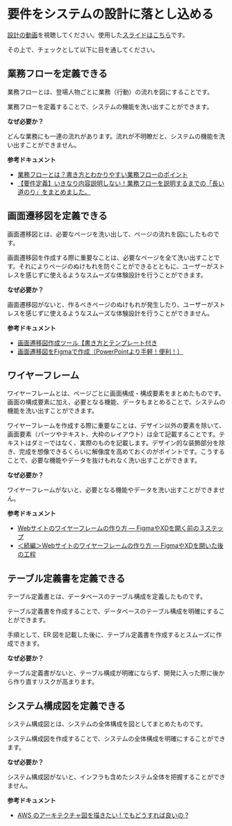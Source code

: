 # 要件をシステムの設計に落とし込める

[設計の動画](https://youtu.be/CglRuaVRORk)を視聴してください。使用した[スライドはこちら](https://docs.google.com/presentation/d/1iL9S-dccXEfxl3ZcSVovpaHJ7ddCzF8ESCjOtzxrVNs/edit?usp=sharing)です。

その上で、チェックとして以下に目を通してください。

## 業務フローを定義できる

業務フローとは、登場人物ごとに業務（行動）の流れを図にすることです。

業務フローを定義することで、システムの機能を洗い出すことができます。

**なぜ必要か？**

どんな業務にも一連の流れがあります。流れが不明瞭だと、システムの機能を洗い出すことができません。

**参考ドキュメント**

- [業務フローとは？書き方とわかりやすい業務フローのポイント](https://products.sint.co.jp/ober/blog/businessflow)
- [【要件定義】いきなり内容説明しない！業務フローを説明するまでの「長い道のり」をまとめました。](https://qiita.com/aki_number16/items/c1e3e3198198aafbac35)

## 画面遷移図を定義できる

画面遷移図とは、必要なページを洗い出して、ページの流れを図にしたものです。

画面遷移図を作成する際に重要なことは、必要なページを全て洗い出すことです。それによりページのぬけもれを防ぐことができるとともに、ユーザーがストレスを感じずに使えるようなスムーズな体験設計を行うことができます。

**なぜ必要か？**

画面遷移図がないと、作るべきページのぬけもれが発生したり、ユーザーがストレスを感じずに使えるようなスムーズな体験設計を行うことができません。

**参考ドキュメント**

- [画面遷移図作成ツール【書き方とテンプレート付き](https://miro.com/ja/templates/screen-flow/)
- [画面遷移図をFigmaで作成（PowerPointより手軽！便利！）](https://qiita.com/takakenhowaken/items/e525084c9e793b19c2ee)

## ワイヤーフレーム

ワイヤーフレームとは、ページごとに画面構成・構成要素をまとめたものです。画面の構成要素に加え、必要となる機能、データもまとめることで、システムの機能を洗い出すことができます。

ワイヤーフレームを作成する際に重要なことは、デザイン以外の要素を除いて、画面要素（パーツやテキスト、大枠のレイアウト）は全て記載することです。テキストはダミーではなく、実際のものを記載します。デザイン的な装飾部分を除き、完成を想像できるくらいに解像度を高めておくのがポイントです。こうすることで、必要な機能やデータを抜けもれなく洗い出すことができます。

**なぜ必要か？**

ワイヤーフレームがないと、必要となる機能やデータを洗い出すことができません。

**参考ドキュメント**

- [Webサイトのワイヤーフレームの作り方 ― FigmaやXDを開く前の３ステップ](https://note.com/sgmtyu/n/na6c4e8421ace)
- [＜続編＞Webサイトのワイヤーフレームの作り方 ― FigmaやXDを開いた後の工程](https://note.com/sgmtyu/n/ndc972969244e)

## テーブル定義書を定義できる

テーブル定義書とは、データベースのテーブル構成を定義したものです。

テーブル定義書を作成することで、データベースのテーブル構成を明確にすることができます。

手順として、ER 図を記載した後に、テーブル定義書を作成するとスムーズに作成できます。

**なぜ必要か？**

テーブル定義書がないと、テーブル構成が明確にならず、開発に入った際に後から作り直すリスクが高まります。

## システム構成図を定義できる

システム構成図とは、システムの全体構成を図としてまとめたものです。

システム構成図を作成することで、システムの全体構成を明確にすることができます。

**なぜ必要か？**

システム構成図がないと、インフラも含めたシステム全体を把握することができません。

**参考ドキュメント**

- [AWS のアーキテクチャ図を描きたい ! でもどうすれば良いの ?](https://aws.amazon.com/jp/builders-flash/202204/way-to-draw-architecture/?awsf.filter-name=*all)
